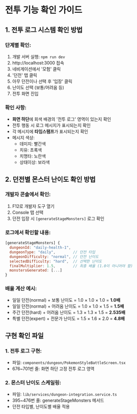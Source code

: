 # 전투 기능 확인 가이드

## 1. 전투 로그 시스템 확인 방법

### 단계별 확인:
1. 개발 서버 실행: `npm run dev`
2. http://localhost:3000 접속
3. 네비게이션에서 '모험' 클릭
4. '던전' 탭 클릭
5. 아무 던전이나 선택 후 '입장' 클릭
6. 난이도 선택 (보통/어려움 등)
7. 전투 화면 진입

### 확인 사항:
- **화면 하단**에 회색 배경의 '전투 로그' 영역이 있는지 확인
- 전투 행동 시 로그 메시지가 표시되는지 확인
- 각 메시지에 **타임스탬프**가 표시되는지 확인
- 메시지 색상:
  - 데미지: 빨간색
  - 치유: 초록색  
  - 치명타: 노란색
  - 상태이상: 보라색

## 2. 던전별 몬스터 난이도 확인 방법

### 개발자 콘솔에서 확인:
1. F12로 개발자 도구 열기
2. Console 탭 선택
3. 던전 입장 시 `[generateStageMonsters]` 로그 확인

### 로그에서 확인할 내용:
```javascript
[generateStageMonsters] {
  dungeonId: "daily-health-1",
  dungeonType: "daily",        // 던전 타입
  dungeonDifficulty: "normal", // 던전 난이도
  selectedDifficulty: "hard",  // 선택한 난이도
  finalMultiplier: 1.5,        // 최종 배율 (1.0이 아니어야 함)
  monstersGenerated: [...]
}
```

### 배율 계산 예시:
- 일일 던전(normal) + 보통 난이도 = 1.0 × 1.0 × 1.0 = **1.0배**
- 일일 던전(normal) + 어려움 난이도 = 1.0 × 1.0 × 1.5 = **1.5배**
- 주간 던전(hard) + 어려움 난이도 = 1.3 × 1.3 × 1.5 = **2.535배**
- 특별 던전(expert) + 전문가 난이도 = 1.5 × 1.6 × 2.0 = **4.8배**

## 구현 확인 파일

### 1. 전투 로그 구현:
- 파일: `components/dungeon/PokemonStyleBattleScreen.tsx`
- 676~701번 줄: 화면 하단 고정 전투 로그 영역

### 2. 몬스터 난이도 스케일링:
- 파일: `lib/services/dungeon-integration.service.ts`
- 395~476번 줄: generateStageMonsters 메서드
- 던전 타입별, 난이도별 배율 적용